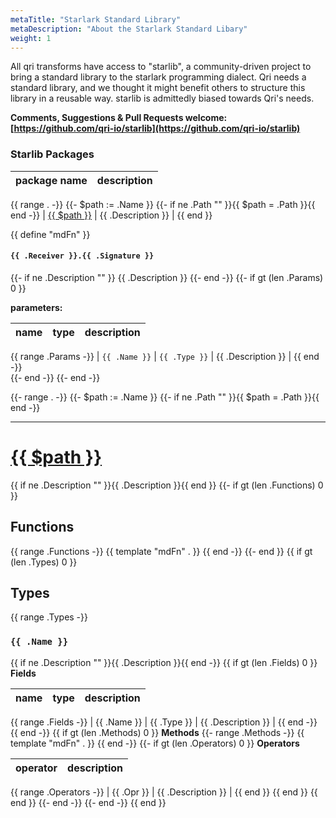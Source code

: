 ```yaml
---
metaTitle: "Starlark Standard Library"
metaDescription: "About the Starlark Standard Libary"
weight: 1
---
```

<!--WARNING! This page is auto-generated by a script. Please see the scripts directory in the website repo: https://github.com/qri-io/website for details-->

All qri transforms have access to "starlib", a community-driven project to bring a standard library to the starlark programming dialect. Qri needs a standard library, and we thought it might benefit others to structure this library in a reusable way. starlib is admittedly biased towards Qri's needs.

**Comments, Suggestions & Pull Requests welcome: [https://github.com/qri-io/starlib](https://github.com/qri-io/starlib)**

### Starlib Packages

| package name | description |
|--------------|-------------|
{{ range . -}}
{{- $path := .Name }}
{{- if ne .Path ""  }}{{ $path = .Path }}{{ end -}}
| [{{ $path }}](#{{.Name}}) | {{ .Description }} |
{{ end }}

{{ define "mdFn" }}
#### `{{ .Receiver }}.{{ .Signature }}`
{{- if ne .Description "" }}
{{ .Description }}
{{- end -}}
{{- if gt (len .Params) 0 }}

**parameters:**

| name | type | description |
|------|------|-------------|
{{ range .Params -}}
| `{{ .Name }}` | `{{ .Type }}` | {{ .Description }} |
{{ end -}}
<br />
{{- end -}}
{{- end -}}


{{- range . -}}
{{- $path := .Name }}
{{- if ne .Path ""  }}{{ $path = .Path }}{{ end -}}
** **
# <a id="{{.Name}}" href="#{{.Name}}">{{ $path }}</a>
{{ if ne .Description "" }}{{ .Description }}{{ end }}
{{- if gt (len .Functions) 0 }}
## Functions
{{ range .Functions -}}
{{ template "mdFn" . }}
{{ end -}}
{{- end }}
{{ if gt (len .Types) 0 }}
## Types
{{ range .Types -}}
### `{{ .Name }}`
{{ if ne .Description "" }}{{ .Description }}{{ end -}}
{{ if gt (len .Fields) 0 }}
**Fields**

| name | type | description |
|------|------|-------------|
{{ range .Fields -}}
| {{ .Name }} | {{ .Type }} | {{ .Description }} |
{{ end -}}
{{ end -}}
{{ if gt (len .Methods) 0 }}
**Methods**
{{- range .Methods -}}
{{ template "mdFn" . }}
{{ end -}}
{{- if gt (len .Operators) 0 }}
**Operators**

| operator | description |
|----------|-------------|
{{ range .Operators -}}
	| {{ .Opr }} | {{ .Description }} |
{{ end }}
{{ end }}
{{ end }}
{{- end -}}
{{- end -}}
{{ end }}